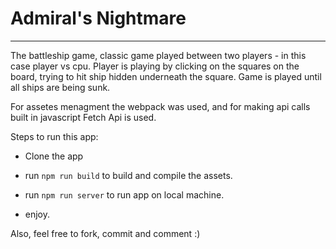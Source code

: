 # Admiral's Nightmare

---



The battleship game, classic game played between two players - in this case player vs cpu. Player is playing by clicking on the squares on the board, trying to hit ship hidden underneath the square. Game is played until all ships are being sunk. 

For assetes menagment the webpack was used, and for making api calls built in javascript Fetch Api is used.

Steps to run this app:

- Clone the app

- run `npm run build` to build and compile the assets.

- run `npm run server` to run app on local machine.

- enjoy.

Also, feel free to fork, commit and comment :)
